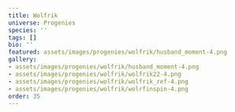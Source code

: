 ```yaml
---
title: Wolfrik
universe: Progenies
species: ''
tags: []
bio: ''
featured: assets/images/progenies/wolfrik/husband_moment-4.png
gallery:
- assets/images/progenies/wolfrik/husband_moment-4.png
- assets/images/progenies/wolfrik/wolfrik22-4.png
- assets/images/progenies/wolfrik/wolfrik_ref-4.png
- assets/images/progenies/wolfrik/wolrfinspin-4.png
order: 35
---
```

